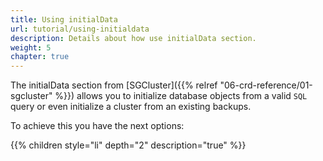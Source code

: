 ```yaml
---
title: Using initialData
url: tutorial/using-initialdata
description: Details about how use initialData section.
weight: 5
chapter: true
---
```


The initialData section from [SGCluster]({{% relref "06-crd-reference/01-sgcluster" %}}) allows you to initialize database objects from a valid `SQL` query or even initialize a cluster from an existing backups.

To achieve this you have the next options:

{{% children style="li" depth="2" description="true" %}}